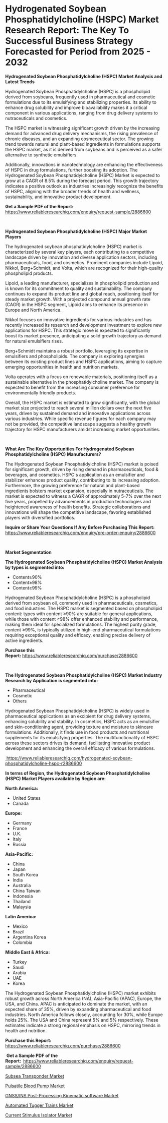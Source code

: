 <p><h1>Hydrogenated Soybean Phosphatidylcholine (HSPC) Market Research Report: The Key To Successful Business Strategy Forecasted for Period from 2025 - 2032</h1></p><p><strong>Hydrogenated Soybean Phosphatidylcholine (HSPC) Market Analysis and Latest Trends</strong></p>
<p><p>Hydrogenated Soybean Phosphatidylcholine (HSPC) is a phospholipid derived from soybeans, frequently used in pharmaceutical and cosmetic formulations due to its emulsifying and stabilizing properties. Its ability to enhance drug solubility and improve bioavailability makes it a critical component in various applications, ranging from drug delivery systems to nutraceuticals and cosmetics.</p><p>The HSPC market is witnessing significant growth driven by the increasing demand for advanced drug delivery mechanisms, the rising prevalence of chronic diseases, and an expanding cosmeceutical sector. The growing trend towards natural and plant-based ingredients in formulations supports the HSPC market, as it is derived from soybeans and is perceived as a safer alternative to synthetic emulsifiers.</p><p>Additionally, innovations in nanotechnology are enhancing the effectiveness of HSPC in drug formulations, further boosting its adoption. The Hydrogenated Soybean Phosphatidylcholine (HSPC) Market is expected to grow at a CAGR of 8.5% during the forecast period. This growth trajectory indicates a positive outlook as industries increasingly recognize the benefits of HSPC, aligning with the broader trends of health and wellness, sustainability, and innovative product development.</p></p>
<p><strong>Get a Sample PDF of the Report:&nbsp;</strong> <a href="https://www.reliableresearchiq.com/enquiry/request-sample/2886600?utm_campaign=1837&utm_medium=2&utm_source=Github&utm_content=ia&utm_term=13032025&utm_id=hydrogenated-soybean-phosphatidylcholine-hspc">https://www.reliableresearchiq.com/enquiry/request-sample/2886600</a></p>
<p>&nbsp;</p>
<p><strong>Hydrogenated Soybean Phosphatidylcholine (HSPC) Major Market Players</strong></p>
<p><p>The hydrogenated soybean phosphatidylcholine (HSPC) market is characterized by several key players, each contributing to a competitive landscape driven by innovation and diverse application sectors, including pharmaceuticals, food, and cosmetics. Prominent companies include Lipoid, Nikkol, Berg+Schmidt, and Volta, which are recognized for their high-quality phospholipid products.</p><p>Lipoid, a leading manufacturer, specializes in phospholipid production and is known for its commitment to quality and sustainability. The company continues to expand its product line and global reach, positioning itself for steady market growth. With a projected compound annual growth rate (CAGR) in the HSPC segment, Lipoid aims to enhance its presence in Europe and North America.</p><p>Nikkol focuses on innovative ingredients for various industries and has recently increased its research and development investment to explore new applications for HSPC. This strategic move is expected to significantly boost its market presence, anticipating a solid growth trajectory as demand for natural emulsifiers rises.</p><p>Berg+Schmidt maintains a robust portfolio, leveraging its expertise in emulsifiers and phospholipids. The company is exploring synergies between its existing product lines and HSPC applications, aiming to capture emerging opportunities in health and nutrition markets.</p><p>Volta operates with a focus on renewable materials, positioning itself as a sustainable alternative in the phosphatidylcholine market. The company is expected to benefit from the increasing consumer preference for environmentally friendly products.</p><p>Overall, the HSPC market is estimated to grow significantly, with the global market size projected to reach several million dollars over the next five years, driven by sustained demand and innovative applications across various industries. While specific revenue figures for each company may not be provided, the competitive landscape suggests a healthy growth trajectory for HSPC manufacturers amidst increasing market opportunities.</p></p>
<p>&nbsp;</p>
<p><strong>What Are The Key Opportunities For Hydrogenated Soybean Phosphatidylcholine (HSPC) Manufacturers?</strong></p>
<p><p>The Hydrogenated Soybean Phosphatidylcholine (HSPC) market is poised for significant growth, driven by rising demand in pharmaceuticals, food & beverages, and cosmetics. HSPC's application as an emulsifier and stabilizer enhances product quality, contributing to its increasing adoption. Furthermore, the growing preference for natural and plant-based ingredients bolsters market expansion, especially in nutraceuticals. The market is expected to witness a CAGR of approximately 5-7% over the next five years, propelled by advancements in production technologies and heightened awareness of health benefits. Strategic collaborations and innovations will shape the competitive landscape, favoring established players with diversified portfolios.</p></p>
<p><strong>Inquire or Share Your Questions If Any Before Purchasing This Report:</strong> <a href="https://www.reliableresearchiq.com/enquiry/pre-order-enquiry/2886600?utm_campaign=1837&utm_medium=2&utm_source=Github&utm_content=ia&utm_term=13032025&utm_id=hydrogenated-soybean-phosphatidylcholine-hspc">https://www.reliableresearchiq.com/enquiry/pre-order-enquiry/2886600</a></p>
<p>&nbsp;</p>
<p><strong>Market Segmentation</strong></p>
<p><strong>The Hydrogenated Soybean Phosphatidylcholine (HSPC) Market Analysis by types is segmented into:</strong></p>
<p><ul><li>Content≥90%</li><li>Content≥98%</li><li>Content≥99%</li></ul></p>
<p><p>Hydrogenated Soybean Phosphatidylcholine (HSPC) is a phospholipid derived from soybean oil, commonly used in pharmaceuticals, cosmetics, and food industries. The HSPC market is segmented based on phospholipid content: types with content ≥90% are suitable for general applications, while those with content ≥98% offer enhanced stability and performance, making them ideal for specialized formulations. The highest purity grade, content ≥99%, is typically utilized in high-end pharmaceutical formulations requiring exceptional quality and efficacy, enabling precise delivery of active ingredients.</p></p>
<p><strong>Purchase this Report:&nbsp;</strong><a href="https://www.reliableresearchiq.com/purchase/2886600?utm_campaign=1837&utm_medium=2&utm_source=Github&utm_content=ia&utm_term=13032025&utm_id=hydrogenated-soybean-phosphatidylcholine-hspc">https://www.reliableresearchiq.com/purchase/2886600</a></p>
<p>&nbsp;</p>
<p><strong>The Hydrogenated Soybean Phosphatidylcholine (HSPC) Market Industry Research by Application is segmented into:</strong></p>
<p><ul><li>Pharmaceutical</li><li>Cosmetic</li><li>Others</li></ul></p>
<p><p>Hydrogenated Soybean Phosphatidylcholine (HSPC) is widely used in pharmaceutical applications as an excipient for drug delivery systems, enhancing solubility and stability. In cosmetics, HSPC acts as an emulsifier and skin-conditioning agent, providing texture and moisture to skincare formulations. Additionally, it finds use in food products and nutritional supplements for its emulsifying properties. The multifunctionality of HSPC across these sectors drives its demand, facilitating innovative product development and enhancing the overall efficacy of various formulations.</p></p>
<p><a href="https://www.reliableresearchiq.com/hydrogenated-soybean-phosphatidylcholine-hspc-r2886600?utm_campaign=1837&utm_medium=2&utm_source=Github&utm_content=ia&utm_term=13032025&utm_id=hydrogenated-soybean-phosphatidylcholine-hspc">&nbsp;https://www.reliableresearchiq.com/hydrogenated-soybean-phosphatidylcholine-hspc-r2886600</a></p>
<p><strong>In terms of Region, the Hydrogenated Soybean Phosphatidylcholine (HSPC) Market Players available by Region are:</strong></p>
<p>
    <p> <strong> North America: </strong>
        <ul>
            <li>United States</li>
            <li>Canada</li>
        </ul>
        </p> 
    <p> <strong> Europe: </strong>
        <ul>
            <li>Germany</li>
            <li>France</li>
            <li>U.K.</li>
            <li>Italy</li>
            <li>Russia</li>
        </ul>
        </p> 
    <p> <strong> Asia-Pacific: </strong>
        <ul>
            <li>China</li>
            <li>Japan</li>
            <li>South Korea</li>
            <li>India</li>
            <li>Australia</li>
            <li>China Taiwan</li>
            <li>Indonesia</li>
            <li>Thailand</li>
            <li>Malaysia</li>
        </ul>
        </p> 
    <p> <strong> Latin America: </strong>
        <ul>
            <li>Mexico</li>
            <li>Brazil</li>
            <li>Argentina Korea</li>
            <li>Colombia</li>
        </ul>
        </p> 
    <p> <strong> Middle East & Africa: </strong>
        <ul>
            <li>Turkey</li>
            <li>Saudi</li>
            <li>Arabia</li>
            <li>UAE</li>
            <li>Korea</li>
        </ul>
    </p>
    </p>
<p><p>The Hydrogenated Soybean Phosphatidylcholine (HSPC) market exhibits robust growth across North America (NA), Asia-Pacific (APAC), Europe, the USA, and China. APAC is anticipated to dominate the market, with an expected share of 35%, driven by expanding pharmaceutical and food industries. North America follows closely, accounting for 30%, while Europe holds 25%. The USA and China represent 5% and 5% respectively. These estimates indicate a strong regional emphasis on HSPC, mirroring trends in health and nutrition.</p></p>
<p><strong>Purchase this Report: </strong><a href="https://www.reliableresearchiq.com/purchase/2886600?utm_campaign=1837&utm_medium=2&utm_source=Github&utm_content=ia&utm_term=13032025&utm_id=hydrogenated-soybean-phosphatidylcholine-hspc">https://www.reliableresearchiq.com/purchase/2886600</a></p>
<p>&nbsp;<strong>Get a Sample PDF of the Report:&nbsp;&nbsp;</strong><a href="https://www.reliableresearchiq.com/enquiry/request-sample/2886600?utm_campaign=1837&utm_medium=2&utm_source=Github&utm_content=ia&utm_term=13032025&utm_id=hydrogenated-soybean-phosphatidylcholine-hspc">https://www.reliableresearchiq.com/enquiry/request-sample/2886600</a></p>
<p><strong></strong></p>
<p><p><a href="https://github.com/taveyasenay/Market-Research-Report-List-1/blob/main/subsea-transponder-market.md?utm_campaign=1837&utm_medium=2&utm_source=Github&utm_content=ia&utm_term=13032025&utm_id=hydrogenated-soybean-phosphatidylcholine-hspc">Subsea Transponder Market</a></p><p><a href="https://github.com/buenayankobl/Market-Research-Report-List-1/blob/main/pulsatile-blood-pump-market.md?utm_campaign=1837&utm_medium=2&utm_source=Github&utm_content=ia&utm_term=13032025&utm_id=hydrogenated-soybean-phosphatidylcholine-hspc">Pulsatile Blood Pump Market</a></p><p><a href="https://github.com/uripeachrii/Market-Research-Report-List-1/blob/main/gnssins-post-processing-kinematic-software-market.md?utm_campaign=1837&utm_medium=2&utm_source=Github&utm_content=ia&utm_term=13032025&utm_id=hydrogenated-soybean-phosphatidylcholine-hspc">GNSS/INS Post-Processing Kinematic software Market</a></p><p><a href="https://github.com/janotjuljo/Market-Research-Report-List-1/blob/main/automated-tugger-trains-market.md?utm_campaign=1837&utm_medium=2&utm_source=Github&utm_content=ia&utm_term=13032025&utm_id=hydrogenated-soybean-phosphatidylcholine-hspc">Automated Tugger Trains Market</a></p><p><a href="https://github.com/laingragle95/Market-Research-Report-List-1/blob/main/current-stimulus-isolator-market.md?utm_campaign=1837&utm_medium=2&utm_source=Github&utm_content=ia&utm_term=13032025&utm_id=hydrogenated-soybean-phosphatidylcholine-hspc">Current Stimulus Isolator Market</a></p></p>